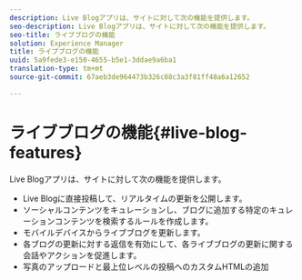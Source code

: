 ```yaml
---
description: Live Blogアプリは、サイトに対して次の機能を提供します。
seo-description: Live Blogアプリは、サイトに対して次の機能を提供します。
seo-title: ライブブログの機能
solution: Experience Manager
title: ライブブログの機能
uuid: 5a9fede3-e150-4655-b5e1-3ddae9a6ba1
translation-type: tm+mt
source-git-commit: 67aeb3de964473b326c88c3a3f81ff48a6a12652

---
```



# ライブブログの機能{#live-blog-features}

Live Blogアプリは、サイトに対して次の機能を提供します。



* Live Blogに直接投稿して、リアルタイムの更新を公開します。
* ソーシャルコンテンツをキュレーションし、ブログに追加する特定のキュレーションコンテンツを検索するルールを作成します。
* モバイルデバイスからライブブログを更新します。
* 各ブログの更新に対する返信を有効にして、各ライブブログの更新に関する会話やアクションを促進します。
* 写真のアップロードと最上位レベルの投稿へのカスタムHTMLの追加

